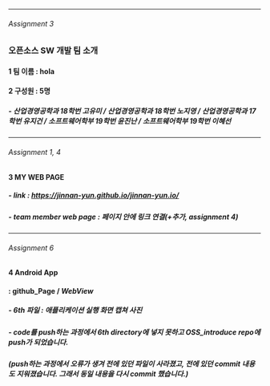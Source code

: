 - - -
###### Assignment 3
### 오픈소스 SW 개발 팀 소개  

#### 1    팀 이름 : hola

#### 2    구성원 : 5명 

##### - 산업경영공학과 18학번 고유미 / 산업경영공학과 18학번 노지영 / 산업경영공학과 17학번 유지건 / 소프트웨어학부 19학번 윤진난 / 소프트웨어학부 19학번 이혜선
- - -
###### Assignment 1, 4
#### 3 MY WEB PAGE 
##### - *link* : https://jinnan-yun.github.io/jinnan-yun.io/
##### - *team member* web page : 페이지 안에 링크 연결(+추가, assignment 4)
- - -
###### Assignment 6
#### 4 Android App  
#### : github_Page / *WebView*

##### - 6th 파일 : 애플리케이션 실행 화면 캡쳐 사진 

##### - code를 push하는 과정에서 6th directory에 넣지 못하고 OSS_introduce repo에 push가 되었습니다. 
##### (push하는 과정에서 오류가 생겨 전에 있던 파일이 사라졌고, 전에 있던 commit 내용도 지워졌습니다. 그래서 동일 내용을 다시 commit 했습니다.)

